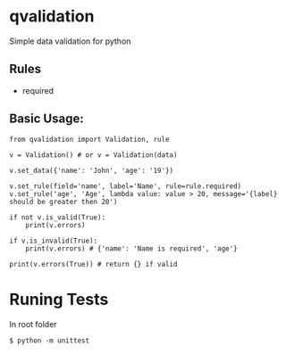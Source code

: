 # qvalidation

Simple data validation for python

## Rules
- required

## Basic Usage:
```
from qvalidation import Validation, rule

v = Validation() # or v = Validation(data)

v.set_data({'name': 'John', 'age': '19'})

v.set_rule(field='name', label='Name', rule=rule.required)
v.set_rule('age', 'Age', lambda value: value > 20, message='{label} should be greater then 20')

if not v.is_valid(True):
    print(v.errors)

if v.is_invalid(True):
    print(v.errors) # {'name': 'Name is required', 'age'}

print(v.errors(True)) # return {} if valid

```

# Runing Tests

In root folder
```
$ python -m unittest
```
